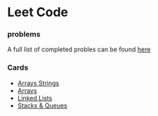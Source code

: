 # Leet Code


### problems

A full list of completed probles can be found [here](https://github.com/369geofreeman/MITx_6.00.1x/tree/master/leetcode/problems)


### Cards

*  [Arrays Strings](https://github.com/369geofreeman/MITx_6.00.1x/tree/master/leetcode/arrays-strings)
*  [Arrays](https://github.com/369geofreeman/MITx_6.00.1x/tree/master/leetcode/arrays)
*  [Linked Lists](https://github.com/369geofreeman/MITx_6.00.1x/tree/master/leetcode/linked-lists)
*  [Stacks & Queues](https://github.com/369geofreeman/MITx_6.00.1x/tree/master/leetcode/stacks-queues)





